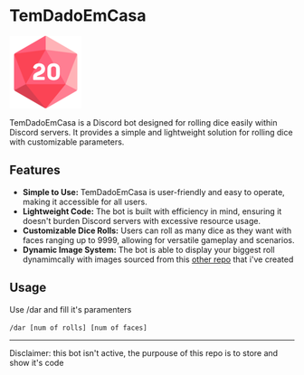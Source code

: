# TemDadoEmCasa 

![](https://raw.githubusercontent.com/FranciscoNoble/ImageWithNumbers/main/20.png)

TemDadoEmCasa is a Discord bot designed for rolling dice easily within Discord servers. It provides a simple and lightweight solution for rolling dice with customizable parameters.

## Features

- **Simple to Use:** TemDadoEmCasa is user-friendly and easy to operate, making it accessible for all users.
- **Lightweight Code:** The bot is built with efficiency in mind, ensuring it doesn't burden Discord servers with excessive resource usage.
- **Customizable Dice Rolls:** Users can roll as many dice as they want with faces ranging up to 9999, allowing for versatile gameplay and scenarios.
- **Dynamic Image System:** The bot is able to display your biggest roll dynamimcally with images sourced from this [other repo](https://github.com/FranciscoNoble/ImageWithNumbers) that i've created

## Usage

Use /dar and fill it's paramenters

`/dar [num of rolls] [num of faces]`

---

Disclaimer: this bot isn't active, the purpouse of this repo is to store and show it's code
